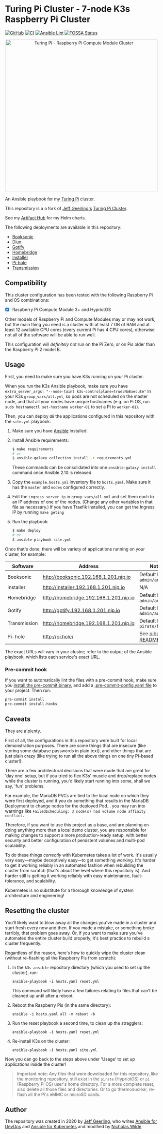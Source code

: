 # Turing Pi Cluster - 7-node K3s Raspberry Pi Cluster
[![GitHub](https://img.shields.io/github/license/nicholaswilde/turing-pi-cluster)](./LICENSE.md)
[![CI](https://github.com/nicholaswilde/turing-pi-cluster/workflows/CI/badge.svg?branch=main&event=push)](https://github.com/nicholaswilde/turing-pi-cluster/actions?query=workflow%3ACI)
[![Ansible Lint](https://github.com/nicholaswilde/turing-pi-cluster/workflows/Ansible%20Lint/badge.svg?branch=main)](https://github.com/nicholaswilde/turing-pi-cluster/actions?query=workflow%3A%22Ansible+Lint%22)
[![FOSSA Status](https://app.fossa.com/api/projects/git%2Bgithub.com%2Fnicholaswilde%2Fturing-pi-cluster.svg?type=shield)](https://app.fossa.com/projects/git%2Bgithub.com%2Fnicholaswilde%2Fturing-pi-cluster?ref=badge_shield)

<p align="center"><a href="https://www.youtube.com/watch?v=kgVz4-SEhbE"><img src="images/turing-pi-cluster-hero.jpg?raw=true" width="500" height="auto" alt="Turing Pi - Raspberry Pi Compute Module Cluster" /></a></p>

An Ansible playbook for my [Turing Pi](https://turingpi.com/) cluster.

This repository is a a fork of [Jeff Geerling's](https://github.com/geerlingguy) [Turing Pi Cluster](https://github.com/geerlingguy/turing-pi-cluster).

See my [Artifact Hub](https://artifacthub.io/packages/search?repo=nicholaswilde) for my Helm charts.

The following deployments are available in this repository:
  - [Booksonic](https://booksonic.org/)
  - [Diun](https://crazymax.dev/diun/)
  - [Gotify](https://gotify.net/)
  - [Homebridge](https://homebridge.io/)
  - [Installer](https://github.com/jpillora/installer)
  - [Pi-hole](https://pi-hole.net/)
  - [Transmission](https://transmissionbt.com/)

## Compatibility

This cluster configuration has been tested with the following Raspberry Pi and OS combinations:

  - [X] Raspberry Pi Compute Module 3+ and HypriotOS

Other models of Raspberry Pi and Compute Modules may or may not work, but the main thing you need is a cluster with at least 7 GB of RAM and at least 12 available CPU cores (every current Pi has 4 CPU cores), otherwise not all of the software will be able to run well.

This configuration will _definitely not_ run on the Pi Zero, or on Pis older than the Raspberry Pi 2 model B.

## Usage

First, you need to make sure you have K3s running on your Pi cluster.

When you run the K3s Ansible playbook, make sure you have `extra_server_args: "--node-taint k3s-controlplane=true:NoExecute"` in your K3s `group_vars/all.yml`, so pods are not scheduled on the master node, and that all your nodes have unique hostnames (e.g. on Pi OS, run `sudo hostnamectl set-hostname worker-01` to set a Pi to `worker-01`).

Then, you can deploy _all_ the applications configured in this repository with the `site.yml` playbook:

  1. Make sure you have [Ansible](https://docs.ansible.com/ansible/latest/installation_guide/intro_installation.html) installed.
  2. Install Ansible requirements:

     ```bash
     $ make requirements
     # or
     $ ansible-galaxy collection install -r requirements.yml
     ```

     These commands can be consolidated into one `ansible-galaxy install` command once Ansible 2.10 is released.

  3. Copy the `example.hosts.yml` inventory file to `hosts.yaml`. Make sure it has the `master` and `nodes` configured correctly.
  4. Edit the `ingress_server_ip` in `group_vars/all.yml` and set them each to an IP address of one of the nodes. (Change any other variables in that file as necessary.)
     If you have Traefik installed,  you can get the Ingress IP by running `make geting`
  5. Run the playbook:

     ```bash
     $ make deploy
     # or
     $ ansible-playbook site.yml
     ```

Once that's done, there will be variety of applications running on your cluster, for example:

| Software | Address | Notes |
| -------- | ------- | ------- |
| Booksonic | http://booksonic.192.168.1.201.nip.io | Default login is `admin/admin` |
| installer | http://installer.192.168.1.201.nip.io | N/A |
| Homebridge | http://homebridge.192.168.1.201.nip.io | Default login is `admin/admin` |
| Gotify | http://gotify.192.168.1.201.nip.io | Default login is `admin/admin` |
| Transmission | http://homebridge.192.168.1.201.nip.io | Default login is `pirate/hypriot` |
| Pi-hole | http://pi.hole/ | See [pihole role README](./roles/pihole/README.md) |

The exact URLs will vary in your cluster; refer to the output of the Ansible playbook, which lists each service's exact URL.

### Pre-commit hook

If you want to automatically lint the files with a pre-commit hook, make sure you
[install the pre-commit binary](https://pre-commit.com/#install), and add a [.pre-commit-config.yaml file](./.pre-commit-config.yaml)
to your project. Then run:

```bash
pre-commit install
pre-commit install-hooks
```

## Caveats

They are a'plenty.

First of all, the configurations in this repository were built for local demonstration purposes. There are some things that are insecure (like storing some database passwords in plain text), and other things that are just plain crazy (like trying to run all the above things on one tiny Pi-based cluster!).

There are a few architectural decisions that were made that are great for 'day one' setup, but if you tried to flex K3s' muscle and drop/replace nodes while the cluster is running, you'd likely start running into some, shall we say, 'fun' problems.

For example, the MariaDB PVCs are tied to the local node on which they were first deployed, and if you do something that results in the MariaDB Deployment to change nodes for the deployed Pod... you may run into warnings like `FailedScheduling: 3 node(s) had volume node affinity conflict.`

Therefore, if you want to use this project as a base, and are planning on doing anything more than a local demo cluster, you are responsible for making changes to support a more production-ready setup, with better security and better configuration of persistent volumes and multi-pod scalability.

To do these things _correctly_ with Kubernetes takes a lot of work. It's usually _very_ easy—maybe deceptively easy—to get something working. It's harder to get it working reliably in an automated fashion when rebuilding the cluster from scratch (that's about the level where this repository is). And harder still is getting it working reliably with easy maintenance, fault-tolerance, and scalability.

Kubernetes is no substitute for a thorough knowledge of system architecture and engineering!

## Resetting the cluster

You'll likely want to blow away all the changes you've made in a cluster and start fresh every now and then. If you made a mistake, or something broke terribly, that problem goes away. Or, if you want to make sure you've automated the entire cluster build properly, it's best practice to rebuild a cluster frequently.

Regardless of the reason, here's how to quickly wipe the cluster clean (without re-flashing all the Raspberry Pis from scratch):

  1. In the `k3s-ansible` repository directory (which you used to set up the cluster), run:

     ```
     ansible-playbook -i hosts.yaml reset.yml
     ```

     This command will likely have a few failures relating to files that can't be cleaned up until after a reboot.

  2. Reboot the Raspberry Pis (in the same directory):

     ```
     ansible -i hosts.yaml all -m reboot -b
     ```

  3. Run the reset playbook a second time, to clean up the stragglers:

     ```
     ansible-playbook -i hosts.yaml reset.yml
     ```

  4. Re-install K3s on the cluster:

     ```
     ansible-playbook -i hosts.yaml site.yml
     ```

Now you can go back to the steps above under 'Usage' to set up applications inside the cluster!

> Important note: Any files that were downloaded for this repository, like the monitoring repository, still exist in the `pirate` (HypriotOS) or `pi` (Raspberry Pi OS) user's home directory. For a more complete reset, also delete all those files and directories. Or to go thermonuclear, re-flash all the Pi's eMMC or microSD cards.

## Author

The repository was created in 2020 by [Jeff Geerling](https://www.jeffgeerling.com), who writes [Ansible for DevOps](https://www.ansiblefordevops.com) and [Ansible for Kubernetes](https://www.ansibleforkubernetes.com) and modified by [Nicholas Wilde](https://about.me/nicholas.wilde).

